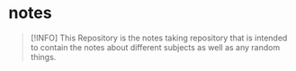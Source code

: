 # notes

>[!INFO]
>This Repository is the notes taking repository that is intended to contain the notes about different subjects as well as any random things.